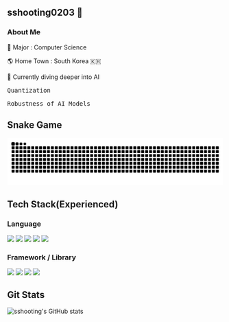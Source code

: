 <!--
**sshooting0203/sshooting0203** is a ✨ _special_ ✨ repository because its `README.md` (this file) appears on your GitHub profile.

Here are some ideas to get you started:

- 🔭 I’m currently working on ...
- 🌱 I’m currently learning ...
- 👯 I’m looking to collaborate on ...
- 🤔 I’m looking for help with ...
- 💬 Ask me about ...
- 📫 How to reach me: ...
- 😄 Pronouns: ...
- ⚡ Fun fact: ...
-->

## sshooting0203 💫

### About Me
🔭 Major : Computer Science

🌎 Home Town : South Korea 🇰🇷

🌱 Currently diving deeper into AI 

<kbd>Quantization</kbd> 

<kbd>Robustness of AI Models</kbd>

## Snake Game

<!-- GitHub Snake Animation -->
<picture>
  <source media="(prefers-color-scheme: dark)" srcset="https://raw.githubusercontent.com/sshooting0203/sshooting0203/output/github-contribution-grid-snake.svg?palette=github-dark">
  <source media="(prefers-color-scheme: light)" srcset="https://raw.githubusercontent.com/sshooting0203/sshooting0203/output/github-contribution-grid-snake.svg">
  <img alt="GitHub Snake animation" src="https://raw.githubusercontent.com/sshooting0203/sshooting0203/output/github-contribution-grid-snake.svg">
</picture>


## Tech Stack(Experienced)

### Language  
<p>
  <img src="https://cdn.jsdelivr.net/gh/devicons/devicon/icons/javascript/javascript-original.svg" width="40" />
  <img src="https://cdn.jsdelivr.net/gh/devicons/devicon/icons/java/java-original.svg" width="40" />
  <img src="https://cdn.jsdelivr.net/gh/devicons/devicon/icons/python/python-original.svg" width="40" />
  <img src="https://cdn.jsdelivr.net/gh/devicons/devicon/icons/cplusplus/cplusplus-original.svg" width="40" />
  <img src="https://cdn.jsdelivr.net/gh/devicons/devicon/icons/jupyter/jupyter-original.svg" width="40" />
</p>

### Framework / Library  
<p>
  <img src="https://cdn.jsdelivr.net/gh/devicons/devicon/icons/vuejs/vuejs-original.svg" width="40" />
  <img src="https://cdn.jsdelivr.net/gh/devicons/devicon/icons/spring/spring-original.svg" width="40" />
  <img src="https://cdn.jsdelivr.net/gh/devicons/devicon/icons/django/django-plain.svg" width="40" />
  <img src="https://cdn.jsdelivr.net/gh/devicons/devicon/icons/pandas/pandas-original.svg" width="40" />
</p>

## Git Stats
![sshooting's GitHub stats](https://github-readme-stats.vercel.app/api?username=sshooting0203&show_icons=true&theme=tokyonight)

